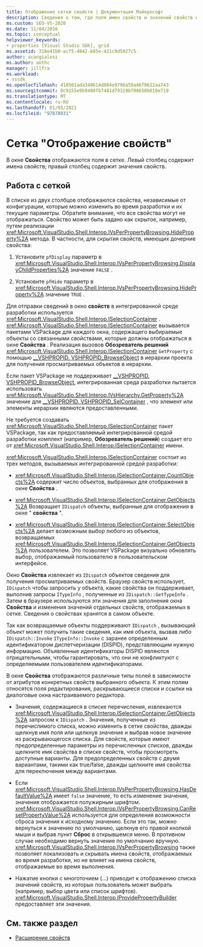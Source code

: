 ```yaml
---
title: Отображение сетки свойств | Документация Майкрософт
description: Сведения о том, где поля имен свойств и значений свойств находятся в сетке в окно свойств и как работать с сеткой в расширении свойств.
ms.custom: SEO-VS-2020
ms.date: 11/04/2016
ms.topic: conceptual
helpviewer_keywords:
- properties [Visual Studio SDK], grid
ms.assetid: 318e41b0-acf5-4842-b85e-421c9d5927c5
author: acangialosi
ms.author: anthc
manager: jillfra
ms.workload:
- vssdk
ms.openlocfilehash: 418501ada340614d084e9796a59a46f8612aa743
ms.sourcegitcommit: 0c9155e9b9408fb7481d79319bf08650b610e719
ms.translationtype: MT
ms.contentlocale: ru-RU
ms.lasthandoff: 01/05/2021
ms.locfileid: "97878031"
---
```

# <a name="properties-display-grid"></a>Сетка "Отображение свойств"

В окне **Свойства** отображаются поля в сетке. Левый столбец содержит имена свойств; правый столбец содержит значения свойств.

## <a name="work-with-the-grid"></a>Работа с сеткой

В списке из двух столбцов отображаются свойства, независимые от конфигурации, которые можно изменить во время разработки и их текущие параметры. Обратите внимание, что все свойства могут не отображаться. Свойство может быть задано как скрытое, например, путем реализации <xref:Microsoft.VisualStudio.Shell.Interop.IVsPerPropertyBrowsing.HideProperty%2A> метода. В частности, для скрытия свойств, имеющих дочерние свойства:

1. Установите `pfDisplay` параметр в <xref:Microsoft.VisualStudio.Shell.Interop.IVsPerPropertyBrowsing.DisplayChildProperties%2A> значение `FALSE` .

2. Установите `pfHide` параметр в <xref:Microsoft.VisualStudio.Shell.Interop.IVsPerPropertyBrowsing.HideProperty%2A> значение `TRUE` .

Для отправки сведений в окно **свойств** в интегрированной среде разработки используется <xref:Microsoft.VisualStudio.Shell.Interop.ISelectionContainer> . <xref:Microsoft.VisualStudio.Shell.Interop.ISelectionContainer> вызывается пакетами VSPackage для каждого окна, содержащего выбираемые объекты со связанными свойствами, которые должны отображаться в окне **Свойства** . Реализация вызовов **Обозреватель решений** <xref:Microsoft.VisualStudio.Shell.Interop.ISelectionContainer> `GetProperty` с помощью [__VSHPROPID. VSHPROPID_BrowseObject](<xref:Microsoft.VisualStudio.Shell.Interop.__VSHPROPID.VSHPROPID_BrowseObject>) в иерархии проекта для получения просматриваемых объектов в иерархии.

Если пакет VSPackage не поддерживает [__VSHPROPID. VSHPROPID_BrowseObject](<xref:Microsoft.VisualStudio.Shell.Interop.__VSHPROPID.VSHPROPID_BrowseObject>), интегрированная среда разработки пытается использовать <xref:Microsoft.VisualStudio.Shell.Interop.IVsHierarchy.GetProperty%2A> значение для [__VSHPROPID. VSHPROPID_SelContainer](<xref:Microsoft.VisualStudio.Shell.Interop.__VSHPROPID.VSHPROPID_SelContainer>) , что элемент или элементы иерархии являются предоставленными.

Не требуется создавать <xref:Microsoft.VisualStudio.Shell.Interop.ISelectionContainer> пакет VSPackage, так как предоставляемый интегрированной средой разработки комплект (например, **Обозреватель решений**) создает его от <xref:Microsoft.VisualStudio.Shell.Interop.ISelectionContainer> имени.

<xref:Microsoft.VisualStudio.Shell.Interop.ISelectionContainer> состоит из трех методов, вызываемых интегрированной средой разработки:

- <xref:Microsoft.VisualStudio.Shell.Interop.ISelectionContainer.CountObjects%2A> содержит число объектов, выбранных для отображения в окне **Свойства** .

- <xref:Microsoft.VisualStudio.Shell.Interop.ISelectionContainer.GetObjects%2A> Возвращает `IDispatch` объекты, выбранные для отображения в окне " **свойства** ".

- <xref:Microsoft.VisualStudio.Shell.Interop.ISelectionContainer.SelectObjects%2A> делает возможным выбор любого из объектов, возвращаемых <xref:Microsoft.VisualStudio.Shell.Interop.ISelectionContainer.GetObjects%2A> пользователем. Это позволяет VSPackage визуально обновлять выбор, отображаемый пользователю в пользовательском интерфейсе.

Окно **Свойства** извлекает из `IDispatch` объектов сведения для получения просматриваемых свойств. Браузер свойств использует, `IDispatch` чтобы запросить у объекта, какие свойства он поддерживает, выполнив запросы `ITypeInfo` , полученные из `IDispatch::GetTypeInfo` . Затем в браузере используются эти значения для заполнения окна **Свойства** и изменения значений отдельных свойств, отображаемых в сетке. Сведения о свойствах хранятся в самом объекте.

Так как возвращаемые объекты поддерживают `IDispatch` , вызывающий объект может получить такие сведения, как имя объекта, вызвав либо `IDispatch::Invoke` `ITypeInfo::Invoke` с заранее определенным идентификатором диспетчеризации (DISPID), представляющим нужную информацию. Объявленные идентификаторы DISPID являются отрицательными, чтобы гарантировать, что они не конфликтуют с определяемыми пользователем идентификаторами.

В окне **Свойства** отображаются различные типы полей в зависимости от атрибутов конкретных свойств выбранного объекта. К этим полям относятся поля редактирования, раскрывающиеся списки и ссылки на диалоговые окна настраиваемого редактора.

- Значения, содержащиеся в списке перечисления, извлекаются <xref:Microsoft.VisualStudio.Shell.Interop.ISelectionContainer.GetObjects%2A> запросом к `IDispatch` . Значения, полученные из перечислимого списка, можно изменить в сетке свойства, дважды щелкнув имя поля или щелкнув значение и выбрав новое значение из раскрывающегося списка. Для свойств, которые имеют предопределенные параметры из перечисленных списков, дважды щелкните имя свойства в списке свойств, чтобы просмотреть доступные варианты. Для предопределенных свойств с двумя вариантами, такими как true/false, дважды щелкните имя свойства для переключения между вариантами.

- Если <xref:Microsoft.VisualStudio.Shell.Interop.IVsPerPropertyBrowsing.HasDefaultValue%2A> имеет `false` значение, то есть изменение значения, значение отображается полужирным шрифтом. <xref:Microsoft.VisualStudio.Shell.Interop.IVsPerPropertyBrowsing.CanResetPropertyValue%2A> используется для определения возможности сброса значения к исходному значению. Если это так, можно вернуться к значению по умолчанию, щелкнув его правой кнопкой мыши и выбрав пункт **Сброс** в открывшемся меню. В противном случае необходимо вернуть значение по умолчанию вручную. <xref:Microsoft.VisualStudio.Shell.Interop.IVsPerPropertyBrowsing> также позволяет локализовать и скрывать имена свойств, отображаемых во время разработки, но не влияет на имена свойств, отображаемые во время выполнения.

- Нажатие кнопки с многоточием (...) приводит к отображению списка значений свойств, из которых пользователь может выбрать (например, выбор цвета или список шрифтов). <xref:Microsoft.VisualStudio.Shell.Interop.IProvidePropertyBuilder> предоставляет эти значения.

## <a name="see-also"></a>См. также раздел

- [Расширение свойств](../../extensibility/internals/extending-properties.md)

